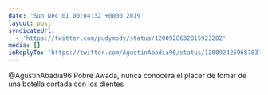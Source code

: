 ```yaml
---
date: 'Sun Dec 01 00:04:32 +0000 2019'
layout: post
syndicateUrl:
  - 'https://twitter.com/pudymody/status/1200928632815923202'
media: []
inReplyTo: 'https://twitter.com/AgustinAbadia96/status/1200924259687837702'
---
```

@AgustinAbadia96 Pobre Awada, nunca conocera el placer de tomar de una botella cortada con los dientes